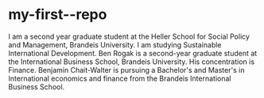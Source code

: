 # my-first--repo
I am a second year graduate student at the Heller School for Social Policy and Management, Brandeis University. I am studying Sustainable International Development.
Ben Rogak is a second-year graduate student at the International Business School, Brandeis University. His concentration is Finance.
Benjamin Chait-Walter is pursuing a Bachelor's and Master's in International economics and finance from the Brandeis International Business School.
